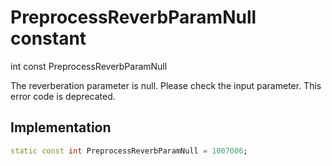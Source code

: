 


# PreprocessReverbParamNull constant







int const PreprocessReverbParamNull
  




<p>The reverberation parameter is null. Please check the input parameter. This error code is deprecated.</p>



## Implementation

```dart
static const int PreprocessReverbParamNull = 1007006;
```







